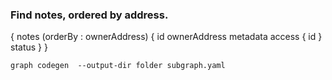 ### Find notes, ordered by address.
{
  notes (orderBy : ownerAddress) {
    id
    ownerAddress
    metadata
    access {
      id
    }
    status
  }
}


`graph codegen  --output-dir folder subgraph.yaml`
